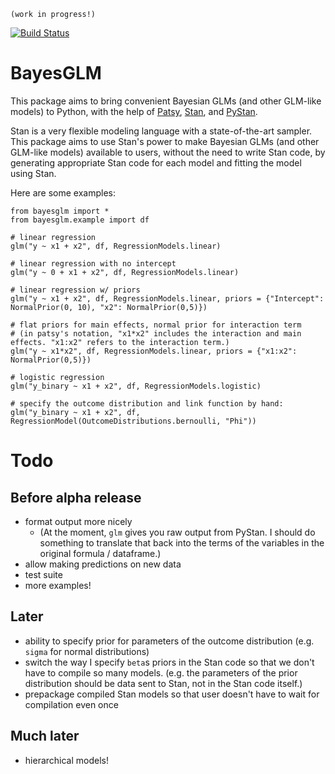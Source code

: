     (work in progress!)

[![Build Status](https://travis-ci.org/dchudz/BayesGLM.svg?branch=master)](https://travis-ci.org/dchudz/BayesGLM.svg?branch=master)

# BayesGLM

This package aims to bring convenient Bayesian GLMs (and other GLM-like models) to Python, with the help of [Patsy](https://patsy.readthedocs.org/en/latest/), [Stan](http://mc-stan.org/), and [PyStan](https://pystan.readthedocs.org/en/latest/).

Stan is a very flexible modeling language with a state-of-the-art sampler. This package aims to use Stan's power to make Bayesian GLMs (and other GLM-like models) available to users, without the need to write Stan code, by generating appropriate Stan code for each model and fitting the model using Stan.

Here are some examples:

```
from bayesglm import *
from bayesglm.example import df

# linear regression
glm("y ~ x1 + x2", df, RegressionModels.linear)

# linear regression with no intercept
glm("y ~ 0 + x1 + x2", df, RegressionModels.linear)

# linear regression w/ priors
glm("y ~ x1 + x2", df, RegressionModels.linear, priors = {"Intercept": NormalPrior(0, 10), "x2": NormalPrior(0,5)})

# flat priors for main effects, normal prior for interaction term
# (in patsy's notation, "x1*x2" includes the interaction and main effects. "x1:x2" refers to the interaction term.)
glm("y ~ x1*x2", df, RegressionModels.linear, priors = {"x1:x2": NormalPrior(0,5)})

# logistic regression
glm("y_binary ~ x1 + x2", df, RegressionModels.logistic)

# specify the outcome distribution and link function by hand:
glm("y_binary ~ x1 + x2", df, RegressionModel(OutcomeDistributions.bernoulli, "Phi"))
```

# Todo

## Before alpha release

- format output more nicely
	+ (At the moment, `glm` gives you raw output from PyStan. I should do something to translate that back into the terms of the variables in the original formula / dataframe.)
- allow making predictions on new data
- test suite
- more examples!

## Later

- ability to specify prior for parameters of the outcome distribution (e.g. `sigma` for normal distributions)
- switch the way I specify `beta`s priors in the Stan code so that we don't have to compile so many models. (e.g. the parameters of the prior distribution should be data sent to Stan, not in the Stan code itself.)
- prepackage compiled Stan models so that user doesn't have to wait for compilation even once

## Much later

- hierarchical models!
